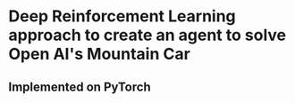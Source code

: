 # Deep Reinforcement Learning approach to create an agent to solve Open AI's Mountain Car

## Implemented on PyTorch
